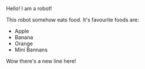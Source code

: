 Hello! I am a robot!

This robot somehow eats food. It's favourite foods are:

- Apple
- Banana 
- Orange
- Mini Bannans

Wow there's a new line here!
